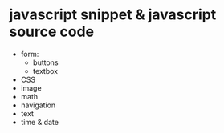 javascript snippet & javascript source code
===============

* form: 
  * buttons
  * textbox
* CSS
* image
* math
* navigation 
* text
* time & date

